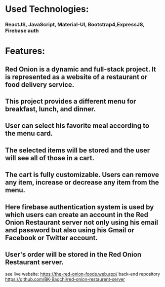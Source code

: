 # Used Technologies:
### ReactJS, JavaScript, Material-UI, Bootstrap4,ExpressJS, Firebase auth
# Features:
## Red Onion is a dynamic and full-stack project. It is represented as a website of a restaurant or food delivery service.
## This project provides a different menu for breakfast, lunch, and dinner.
## User can select his favorite meal according to the menu card.
## The selected items will be stored and the user will see all of those in a cart.
## The cart is fully customizable. Users can remove any item, increase or decrease any item from the menu.
## Here firebase authentication system is used by which users can create an account in the Red Onion Restaurant server not only using his email and password but also using his Gmail or Facebook or Twitter account.
## User's order will be stored in the Red Onion Restaurant server.

see live website: https://the-red-onion-foods.web.app/
back-end repository https://github.com/BK-Bagchi/red-onion-restaurent-server
